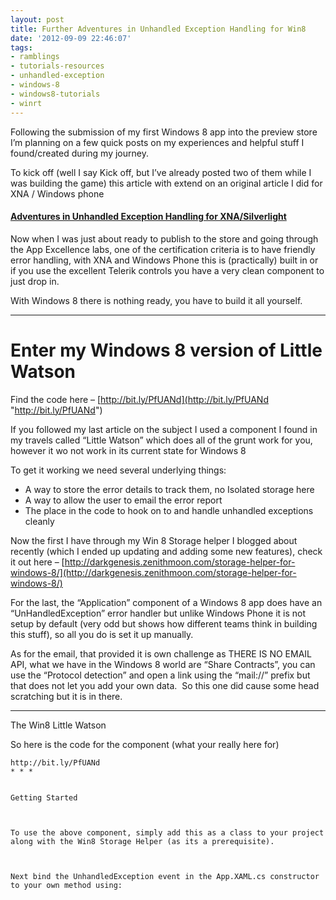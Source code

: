 ```yaml
---
layout: post
title: Further Adventures in Unhandled Exception Handling for Win8
date: '2012-09-09 22:46:07'
tags:
- ramblings
- tutorials-resources
- unhandled-exception
- windows-8
- windows8-tutorials
- winrt
---
```


Following the submission of my first Windows 8 app into the preview store I’m planning on a few quick posts on my experiences and helpful stuff I found/created during my journey.

To kick off (well I say Kick off, but I’ve already posted two of them while I was building the game) this article with extend on an original article I did for XNA / Windows phone

#### [Adventures in Unhandled Exception Handling for XNA/Silverlight](http://darkgenesis.zenithmoon.com/adventures-in-unhandled-exception-handling-for-xnasilverlight/)

Now when I was just about ready to publish to the store and going through the App Excellence labs, one of the certification criteria is to have friendly error handling, with XNA and Windows Phone this is (practically) built in or if you use the excellent Telerik controls you have a very clean component to just drop in.

With Windows 8 there is nothing ready, you have to build it all yourself.

* * *

# Enter my Windows 8 version of Little Watson

Find the code here – [http://bit.ly/PfUANd](http://bit.ly/PfUANd "http://bit.ly/PfUANd")

If you followed my last article on the subject I used a component I found in my travels called “Little Watson” which does all of the grunt work for you, however it wo not work in its current state for Windows 8

To get it working we need several underlying things:

- A way to store the error details to track them, no Isolated storage here
- A way to allow the user to email the error report
- The place in the code to hook on to and handle unhandled exceptions cleanly

Now the first I have through my Win 8 Storage helper I blogged about recently (which I ended up updating and adding some new features), check it out here – [http://darkgenesis.zenithmoon.com/storage-helper-for-windows-8/](http://darkgenesis.zenithmoon.com/storage-helper-for-windows-8/)

For the last, the “Application” component of a Windows 8 app does have an “UnHandledException” error handler but unlike Windows Phone it is not setup by default (very odd but shows how different teams think in building this stuff), so all you do is set it up manually.

As for the email, that provided it is own challenge as THERE IS NO EMAIL API, what we have in the Windows 8 world are “Share Contracts”, you can use the “Protocol detection” and open a link using the “mail://” prefix but that does not let you add your own data.&nbsp; So this one did cause some head scratching but it is in there.

* * *

The Win8 Little Watson

So here is the code for the component (what your really here for)

    http://bit.ly/PfUANd
    * * *
    
    
    Getting Started
    
    
    
    To use the above component, simply add this as a class to your project along with the Win8 Storage Helper (as its a prerequisite).
    
    
    
    Next bind the UnhandledException event in the App.XAML.cs constructor to your own method using:
    
    
    
    
        
        
            
            
                
            
        
        
    
    
    

